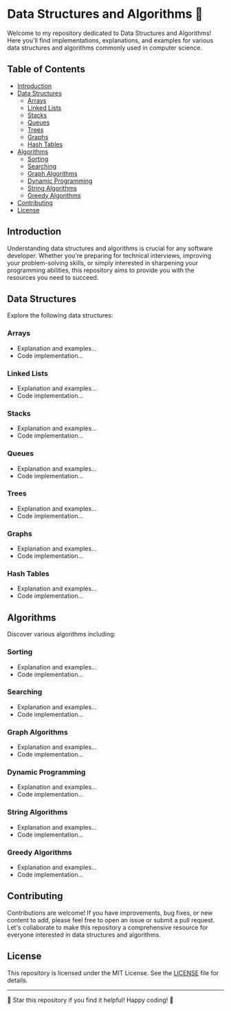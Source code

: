 # Data Structures and Algorithms 🚀

Welcome to my repository dedicated to Data Structures and Algorithms! Here you'll find implementations, explanations, and examples for various data structures and algorithms commonly used in computer science.

## Table of Contents

- [Introduction](#introduction)
- [Data Structures](#data-structures)
  - [Arrays](#arrays)
  - [Linked Lists](#linked-lists)
  - [Stacks](#stacks)
  - [Queues](#queues)
  - [Trees](#trees)
  - [Graphs](#graphs)
  - [Hash Tables](#hash-tables)
- [Algorithms](#algorithms)
  - [Sorting](#sorting)
  - [Searching](#searching)
  - [Graph Algorithms](#graph-algorithms)
  - [Dynamic Programming](#dynamic-programming)
  - [String Algorithms](#string-algorithms)
  - [Greedy Algorithms](#greedy-algorithms)
- [Contributing](#contributing)
- [License](#license)

## Introduction

Understanding data structures and algorithms is crucial for any software developer. Whether you're preparing for technical interviews, improving your problem-solving skills, or simply interested in sharpening your programming abilities, this repository aims to provide you with the resources you need to succeed.

## Data Structures

Explore the following data structures:

### Arrays <a name="arrays"></a>

- Explanation and examples...
- Code implementation...

### Linked Lists <a name="linked-lists"></a>

- Explanation and examples...
- Code implementation...

### Stacks <a name="stacks"></a>

- Explanation and examples...
- Code implementation...

### Queues <a name="queues"></a>

- Explanation and examples...
- Code implementation...

### Trees <a name="trees"></a>

- Explanation and examples...
- Code implementation...

### Graphs <a name="graphs"></a>

- Explanation and examples...
- Code implementation...

### Hash Tables <a name="hash-tables"></a>

- Explanation and examples...
- Code implementation...

## Algorithms

Discover various algorithms including:

### Sorting <a name="sorting"></a>

- Explanation and examples...
- Code implementation...

### Searching <a name="searching"></a>

- Explanation and examples...
- Code implementation...

### Graph Algorithms <a name="graph-algorithms"></a>

- Explanation and examples...
- Code implementation...

### Dynamic Programming <a name="dynamic-programming"></a>

- Explanation and examples...
- Code implementation...

### String Algorithms <a name="string-algorithms"></a>

- Explanation and examples...
- Code implementation...

### Greedy Algorithms <a name="greedy-algorithms"></a>

- Explanation and examples...
- Code implementation...

## Contributing

Contributions are welcome! If you have improvements, bug fixes, or new content to add, please feel free to open an issue or submit a pull request. Let's collaborate to make this repository a comprehensive resource for everyone interested in data structures and algorithms.

## License

This repository is licensed under the MIT License. See the [LICENSE](LICENSE) file for details.

---

🌟 Star this repository if you find it helpful! Happy coding! 🚀
